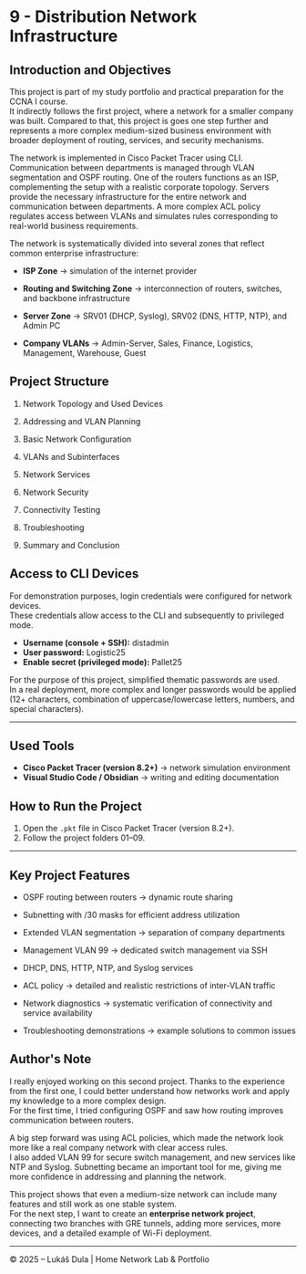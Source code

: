 # 9 - Distribution Network Infrastructure

## Introduction and Objectives

This project is part of my study portfolio and practical preparation for the CCNA I course.  
It indirectly follows the first project, where a network for a smaller company was built. Compared to that, this project is goes one step further and represents a more complex medium-sized business environment with broader deployment of routing, services, and security mechanisms.

The network is implemented in Cisco Packet Tracer using CLI. Communication between departments is managed through VLAN segmentation and OSPF routing. One of the routers functions as an ISP, complementing the setup with a realistic corporate topology. Servers provide the necessary infrastructure for the entire network and communication between departments. A more complex ACL policy regulates access between VLANs and simulates rules corresponding to real-world business requirements.

The network is systematically divided into several zones that reflect common enterprise infrastructure:

- **ISP Zone** -> simulation of the internet provider  
    
- **Routing and Switching Zone** -> interconnection of routers, switches, and backbone infrastructure  
    
- **Server Zone** -> SRV01 (DHCP, Syslog), SRV02 (DNS, HTTP, NTP), and Admin PC  
    
- **Company VLANs** -> Admin-Server, Sales, Finance, Logistics, Management, Warehouse, Guest

## Project Structure

1. Network Topology and Used Devices  
    
2. Addressing and VLAN Planning  
    
3. Basic Network Configuration  
    
4. VLANs and Subinterfaces  
    
5. Network Services  
    
6. Network Security  
    
7. Connectivity Testing  
    
8. Troubleshooting  
    
9. Summary and Conclusion

## Access to CLI Devices

For demonstration purposes, login credentials were configured for network devices.  
These credentials allow access to the CLI and subsequently to privileged mode.

- **Username (console + SSH):** distadmin  
- **User password:** Logistic25  
- **Enable secret (privileged mode):** Pallet25  

For the purpose of this project, simplified thematic passwords are used.  
In a real deployment, more complex and longer passwords would be applied (12+ characters, combination of uppercase/lowercase letters, numbers, and special characters).

---

## Used Tools

- **Cisco Packet Tracer (version 8.2+)** -> network simulation environment  
- **Visual Studio Code / Obsidian** -> writing and editing documentation

## How to Run the Project

1. Open the `.pkt` file in Cisco Packet Tracer (version 8.2+).  
2. Follow the project folders 01–09.

---

## Key Project Features

- OSPF routing between routers -> dynamic route sharing  
    
- Subnetting with /30 masks for efficient address utilization  
    
- Extended VLAN segmentation -> separation of company departments  
    
- Management VLAN 99 -> dedicated switch management via SSH  
    
- DHCP, DNS, HTTP, NTP, and Syslog services  
    
- ACL policy -> detailed and realistic restrictions of inter-VLAN traffic  
    
- Network diagnostics -> systematic verification of connectivity and service availability  
    
- Troubleshooting demonstrations -> example solutions to common issues
    

## Author's Note

I really enjoyed working on this second project. Thanks to the experience from the first one, I could better understand how networks work and apply my knowledge to a more complex design.  
For the first time, I tried configuring OSPF and saw how routing improves communication between routers.

A big step forward was using ACL policies, which made the network look more like a real company network with clear access rules.  
I also added VLAN 99 for secure switch management, and new services like NTP and Syslog. Subnetting became an important tool for me, giving me more confidence in addressing and planning the network.

This project shows that even a medium-size network can include many features and still work as one stable system.  
For the next step, I want to create an **enterprise network project**, connecting two branches with GRE tunnels, adding more services, more devices, and a detailed example of Wi-Fi deployment.


---

© 2025 – Lukáš Dula | Home Network Lab & Portfolio
